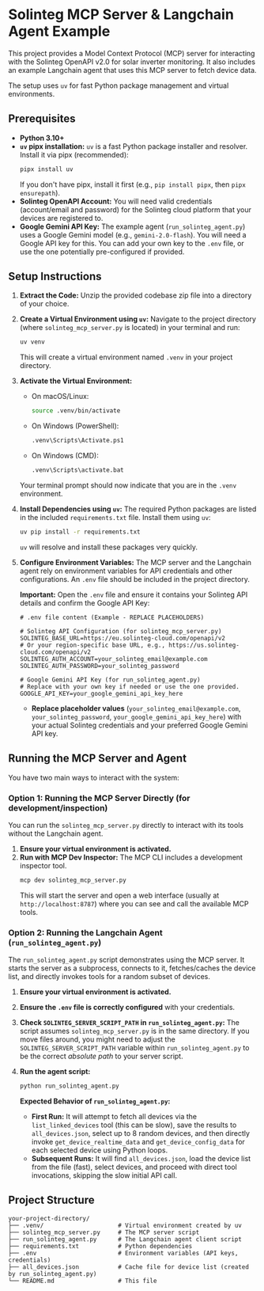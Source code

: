 # Solinteg MCP Server & Langchain Agent Example

This project provides a Model Context Protocol (MCP) server for interacting with the Solinteg OpenAPI v2.0 for solar inverter monitoring. It also includes an example Langchain agent that uses this MCP server to fetch device data.

The setup uses `uv` for fast Python package management and virtual environments.

## Prerequisites

*   **Python 3.10+**
*   **`uv` pipx installation:** `uv` is a fast Python package installer and resolver. Install it via pipx (recommended):
    ```bash
    pipx install uv
    ```
    If you don't have pipx, install it first (e.g., `pip install pipx`, then `pipx ensurepath`).
*   **Solinteg OpenAPI Account:** You will need valid credentials (account/email and password) for the Solinteg cloud platform that your devices are registered to.
*   **Google Gemini API Key:** The example agent (`run_solinteg_agent.py`) uses a Google Gemini model (e.g., `gemini-2.0-flash`). You will need a Google API key for this. You can add your own key to the `.env` file, or use the one potentially pre-configured if provided.

## Setup Instructions

1.  **Extract the Code:**
    Unzip the provided codebase zip file into a directory of your choice.

2.  **Create a Virtual Environment using `uv`:**
    Navigate to the project directory (where `solinteg_mcp_server.py` is located) in your terminal and run:
    ```bash
    uv venv
    ```
    This will create a virtual environment named `.venv` in your project directory.

3.  **Activate the Virtual Environment:**
    *   On macOS/Linux:
        ```bash
        source .venv/bin/activate
        ```
    *   On Windows (PowerShell):
        ```bash
        .venv\Scripts\Activate.ps1
        ```
    *   On Windows (CMD):
        ```bash
        .venv\Scripts\activate.bat
        ```
    Your terminal prompt should now indicate that you are in the `.venv` environment.

4.  **Install Dependencies using `uv`:**
    The required Python packages are listed in the included `requirements.txt` file.
    Install them using `uv`:
    ```bash
    uv pip install -r requirements.txt
    ```
    `uv` will resolve and install these packages very quickly.

5.  **Configure Environment Variables:**
    The MCP server and the Langchain agent rely on environment variables for API credentials and other configurations.
    An `.env` file should be included in the project directory.

    **Important:** Open the `.env` file and ensure it contains your Solinteg API details and confirm the Google API Key:
    ```env
    # .env file content (Example - REPLACE PLACEHOLDERS)

    # Solinteg API Configuration (for solinteg_mcp_server.py)
    SOLINTEG_BASE_URL=https://eu.solinteg-cloud.com/openapi/v2 
    # Or your region-specific base URL, e.g., https://us.solinteg-cloud.com/openapi/v2
    SOLINTEG_AUTH_ACCOUNT=your_solinteg_email@example.com
    SOLINTEG_AUTH_PASSWORD=your_solinteg_password

    # Google Gemini API Key (for run_solinteg_agent.py)
    # Replace with your own key if needed or use the one provided.
    GOOGLE_API_KEY=your_google_gemini_api_key_here
    ```
    *   **Replace placeholder values** (`your_solinteg_email@example.com`, `your_solinteg_password`, `your_google_gemini_api_key_here`) with your actual Solinteg credentials and your preferred Google Gemini API key.

## Running the MCP Server and Agent

You have two main ways to interact with the system:

### Option 1: Running the MCP Server Directly (for development/inspection)

You can run the `solinteg_mcp_server.py` directly to interact with its tools without the Langchain agent.

1.  **Ensure your virtual environment is activated.**
2.  **Run with MCP Dev Inspector:**
    The MCP CLI includes a development inspector tool.
    ```bash
    mcp dev solinteg_mcp_server.py
    ```
    This will start the server and open a web interface (usually at `http://localhost:8787`) where you can see and call the available MCP tools.

### Option 2: Running the Langchain Agent (`run_solinteg_agent.py`)

The `run_solinteg_agent.py` script demonstrates using the MCP server. It starts the server as a subprocess, connects to it, fetches/caches the device list, and directly invokes tools for a random subset of devices.

1.  **Ensure your virtual environment is activated.**
2.  **Ensure the `.env` file is correctly configured** with your credentials.
3.  **Check `SOLINTEG_SERVER_SCRIPT_PATH` in `run_solinteg_agent.py`:**
    The script assumes `solinteg_mcp_server.py` is in the same directory. If you move files around, you might need to adjust the `SOLINTEG_SERVER_SCRIPT_PATH` variable within `run_solinteg_agent.py` to be the correct *absolute path* to your server script.
4.  **Run the agent script:**
    ```bash
    python run_solinteg_agent.py
    ```

    **Expected Behavior of `run_solinteg_agent.py`:**
    *   **First Run:** It will attempt to fetch all devices via the `list_linked_devices` tool (this can be slow), save the results to `all_devices.json`, select up to 8 random devices, and then directly invoke `get_device_realtime_data` and `get_device_config_data` for each selected device using Python loops.
    *   **Subsequent Runs:** It will find `all_devices.json`, load the device list from the file (fast), select devices, and proceed with direct tool invocations, skipping the slow initial API call.

## Project Structure

```
your-project-directory/
├── .venv/                     # Virtual environment created by uv
├── solinteg_mcp_server.py     # The MCP server script
├── run_solinteg_agent.py      # The Langchain agent client script
├── requirements.txt           # Python dependencies
├── .env                       # Environment variables (API keys, credentials)
├── all_devices.json           # Cache file for device list (created by run_solinteg_agent.py)
└── README.md                  # This file
```

